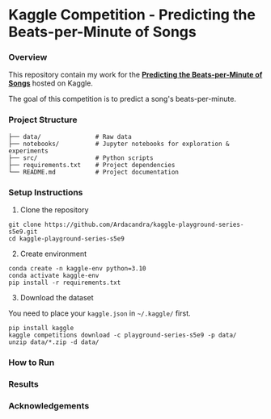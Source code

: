 # Kaggle Competition - Predicting the Beats-per-Minute of Songs

### Overview

This repository contain my work for the [**Predicting the Beats-per-Minute of Songs**](https://www.kaggle.com/competitions/playground-series-s5e9/overview) hosted on Kaggle.

The goal of this competition is to predict a song's beats-per-minute.

### Project Structure

```
├── data/               # Raw data
├── notebooks/          # Jupyter notebooks for exploration & experiments
├── src/                # Python scripts
├── requirements.txt    # Project dependencies
└── README.md           # Project documentation
```

### Setup Instructions

1. Clone the repository

```
git clone https://github.com/Ardacandra/kaggle-playground-series-s5e9.git
cd kaggle-playground-series-s5e9
```

2. Create environment

```
conda create -n kaggle-env python=3.10
conda activate kaggle-env
pip install -r requirements.txt
```

3. Download the dataset 

You need to place your `kaggle.json` in `~/.kaggle/` first.

```
pip install kaggle
kaggle competitions download -c playground-series-s5e9 -p data/
unzip data/*.zip -d data/
```

### How to Run

### Results

### Acknowledgements